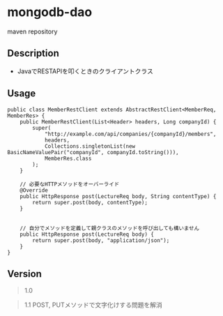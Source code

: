 # mongodb-dao
maven repository


## Description
* JavaでRESTAPIを叩くときのクライアントクラス

## Usage
```
public class MemberRestClient extends AbstractRestClient<MemberReq, MemberRes> {
    public MemberRestClient(List<Header> headers, Long companyId) {
        super(
            "http://example.com/api/companies/{companyId}/members",
            headers,
            Collections.singletonList(new BasicNameValuePair("companyId", companyId.toString())),
            MemberRes.class
        );
    }
    
    // 必要なHTTPメソッドをオーバーライド
    @Override
    public HttpResponse post(LectureReq body, String contentType) {
        return super.post(body, contentType);
    }
    
    
    // 自分でメソッドを定義して親クラスのメソッドを呼び出しても構いません
    public HttpResponse post(LectureReq body) {
        return super.post(body, "application/json");
    }
}
```

## Version
> 1.0

> 1.1
POST, PUTメソッドで文字化けする問題を解消
